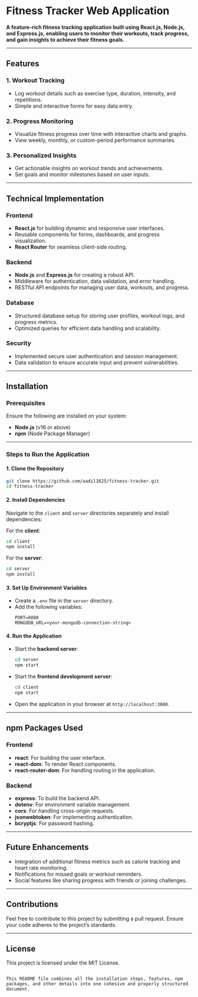 # Fitness Tracker Web Application  

**A feature-rich fitness tracking application built using React.js, Node.js, and Express.js, enabling users to monitor their workouts, track progress, and gain insights to achieve their fitness goals.**  

---

## Features  

### 1. **Workout Tracking**  
- Log workout details such as exercise type, duration, intensity, and repetitions.  
- Simple and interactive forms for easy data entry.  

### 2. **Progress Monitoring**  
- Visualize fitness progress over time with interactive charts and graphs.  
- View weekly, monthly, or custom-period performance summaries.  

### 3. **Personalized Insights**  
- Get actionable insights on workout trends and achievements.  
- Set goals and monitor milestones based on user inputs.  

---

## Technical Implementation  

### Frontend  
- **React.js** for building dynamic and responsive user interfaces.  
- Reusable components for forms, dashboards, and progress visualization.  
- **React Router** for seamless client-side routing.  

### Backend  
- **Node.js** and **Express.js** for creating a robust API.  
- Middleware for authentication, data validation, and error handling.  
- RESTful API endpoints for managing user data, workouts, and progress.  

### Database  
- Structured database setup for storing user profiles, workout logs, and progress metrics.  
- Optimized queries for efficient data handling and scalability.  

### Security  
- Implemented secure user authentication and session management.  
- Data validation to ensure accurate input and prevent vulnerabilities.  

---

## Installation  

### Prerequisites  
Ensure the following are installed on your system:  
- **Node.js** (v16 or above)  
- **npm** (Node Package Manager)  

---

### Steps to Run the Application  

#### 1. **Clone the Repository**  
   ```bash
   git clone https://github.com/aadil1625/fitness-tracker.git  
   cd fitness-tracker  
   ```  

#### 2. **Install Dependencies**  
   Navigate to the `client` and `server` directories separately and install dependencies:  

   For the **client**:  
   ```bash
   cd client  
   npm install  
   ```  

   For the **server**:  
   ```bash
   cd server  
   npm install  
   ```  

#### 3. **Set Up Environment Variables**  
   - Create a `.env` file in the `server` directory.  
   - Add the following variables:  
     ```env
     PORT=8080  
     MONGODB_URL=<your-mongodb-connection-string>  
     ```  

#### 4. **Run the Application**  

   - Start the **backend server**:  
     ```bash
     cd server  
     npm start  
     ```  

   - Start the **frontend development server**:  
     ```bash
     cd client  
     npm start  
     ```  

   - Open the application in your browser at `http://localhost:3000`.  

---

## npm Packages Used  

### Frontend  
- **react**: For building the user interface.  
- **react-dom**: To render React components.  
- **react-router-dom**: For handling routing in the application.  

### Backend  
- **express**: To build the backend API.  
- **dotenv**: For environment variable management.  
- **cors**: For handling cross-origin requests.  
- **jsonwebtoken**: For implementing authentication.  
- **bcryptjs**: For password hashing.  

---

## Future Enhancements  

- Integration of additional fitness metrics such as calorie tracking and heart rate monitoring.  
- Notifications for missed goals or workout reminders.  
- Social features like sharing progress with friends or joining challenges.  

---

## Contributions  

Feel free to contribute to this project by submitting a pull request. Ensure your code adheres to the project’s standards.  

---

## License  

This project is licensed under the MIT License.  
```  

This README file combines all the installation steps, features, npm packages, and other details into one cohesive and properly structured document.
